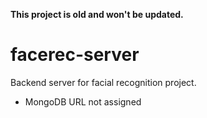 **This project is old and won't be updated.**

# facerec-server
Backend server for facial recognition project. 

- MongoDB URL not assigned
